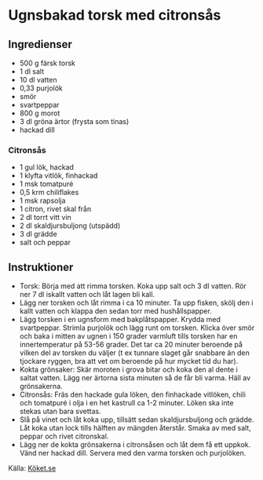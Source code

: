 # Ugnsbakad torsk med citronsås

## Ingredienser

* 500 g färsk torsk
* 1 dl salt
* 10 dl vatten
* 0,33 purjolök
* smör
* svartpeppar
* 800 g morot
* 3 dl gröna ärtor (frysta som tinas)
* hackad dill

### Citronsås
* 1 gul lök, hackad
* 1 klyfta vitlök, finhackad
* 1 msk tomatpuré
* 0,5 krm chiliflakes
* 1 msk rapsolja
* 1 citron, rivet skal från
* 2 dl torrt vitt vin
* 2 dl skaldjursbuljong (utspädd)
* 3 dl grädde
* salt och peppar

## Instruktioner

* Torsk: Börja med att rimma torsken. Koka upp salt och 3 dl vatten. Rör ner 7 dl iskallt vatten och låt lagen bli kall. 
* Lägg ner torsken och låt rimma i ca 10 minuter. Ta upp fisken, skölj den i kallt vatten och klappa den sedan torr med hushållspapper. 
* Lägg torsken i en ugnsform med bakplåtspapper. Krydda med svartpeppar. Strimla purjolök och lägg runt om torsken. Klicka över smör och baka i mitten av ugnen i 150 grader varmluft tills torsken har en innertemperatur på 53-56 grader. Det tar ca 20 minuter beroende på vilken del av torsken
du väljer (t ex tunnare slaget går snabbare än den tjockare ryggen, bra att vet om beroende på hur mycket tid du har).
* Kokta grönsaker: Skär moroten i grova bitar och koka den al dente i saltat vatten. Lägg ner ärtorna sista minuten
så de får bli varma. Häll av grönsakerna.
* Citronsås: Fräs den hackade gula löken, den finhackade vitlöken, chili och tomatpuré i olja i en het kastrull ca 1-2 minuter. Löken ska inte stekas utan bara svettas.
* Slå på vinet och låt koka upp, tillsätt sedan skaldjursbuljong och grädde. Låt koka utan lock tills hälften av mängden återstår. Smaka av med salt, peppar och rivet citronskal. 
* Lägg ner de kokta grönsakerna i citronsåsen och låt dem få ett uppkok. Vänd ner hackad dill. Servera med den varma torsken och purjolöken.

Källa: [Köket.se](https://www.koket.se/ugnsbakad-torsk-med-citronsas)